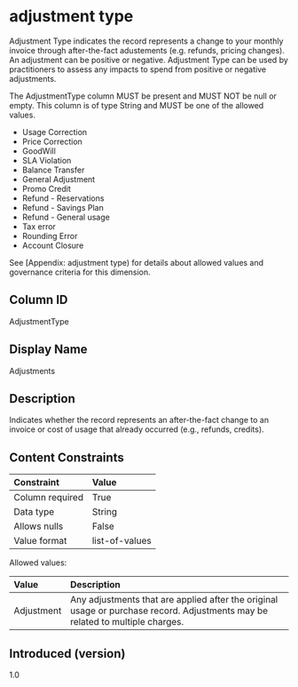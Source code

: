 # adjustment type

Adjustment Type indicates the record represents a change to your monthly invoice through after-the-fact adustements (e.g. refunds, pricing changes). An adjustment can be positive or negative.
Adjustment Type can be used by practitioners to assess any impacts to spend from positive or negative adjustments.

The AdjustmentType column MUST be present and MUST NOT be null or empty. This column is of type String and MUST be one of the allowed values.

- Usage Correction
- Price Correction
- GoodWill
- SLA Violation
- Balance Transfer
- General Adjustment
- Promo Credit
- Refund - Reservations
- Refund - Savings Plan
- Refund - General usage
- Tax error
- Rounding Error
- Account Closure

See [Appendix: adjustment type) for details about allowed values and governance criteria for this dimension.

## Column ID

AdjustmentType

## Display Name

Adjustments

## Description

Indicates whether the record represents an after-the-fact change to an invoice or cost of usage that already occurred (e.g., refunds, credits).

## Content Constraints

| Constraint      | Value                                    |
| :-------------- | :--------------------------------------- |
| Column required | True                                     |
| Data type       | String                                   |
| Allows nulls    | False                                    |
| Value format    | list-of-values                           |

Allowed values:

| Value      | Description                                                                                                                                                                   |
|:-----------|:------------------------------------------------------------------------------------------------------------------------------------------------------------------------------|
| Adjustment | Any adjustments that are applied after the original usage or purchase record. Adjustments may be related to multiple charges.                                                 |


## Introduced (version)

1.0
